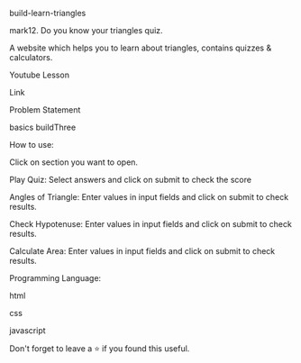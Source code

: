 build-learn-triangles

mark12. Do you know your triangles quiz.

A website which helps you to learn about triangles, contains quizzes & calculators.

Youtube Lesson

Link

Problem Statement

basics buildThree

How to use:

Click on section you want to open.

Play Quiz: Select answers and click on submit to check the score

Angles of Triangle: Enter values in input fields and click on submit to check results.

Check Hypotenuse: Enter values in input fields and click on submit to check results.

Calculate Area: Enter values in input fields and click on submit to check results.

Programming Language:

html

css

javascript

Don't forget to leave a ⭐ if you found this useful.
